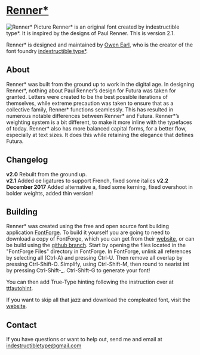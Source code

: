 [Renner*](http://indestructible-type.github.io/Renner.html)
========
![Renner* Picture](https://indestructible-type.github.io/Renner/0.png)
Renner* is an original font created by indestructible type*. It is inspired by 
the designs of Paul Renner. This is version 2.1.

Renner* is designed and maintained by [Owen Earl](https://plus.google.com/103790404905174393616), who is the creator of the font foundry [indestructible type*](http://indestructible-type.github.io).

About
-----
Renner* was built from the ground up to work in the digital age. In designing 
Renner*, nothing about Paul Renner’s design for Futura was taken for granted. 
Letters were created to be the best possible iterations of themselves, while 
extreme precaution was taken to ensure that as a collective family, Renner* 
functions seamlessly. This has resulted in numerous notable differences between 
Renner* and Futura. Renner*’s weighting system is a bit different, to make it 
more inline with the typefaces of today. Renner* also has more balanced capital 
forms, for a better flow, especially at text sizes. It does this while retaining 
the elegance that defines Futura. 

Changelog
---------
<b>v2.0</b>
Rebuilt from the ground up.<br>
<b>v2.1</b>
Added oe ligatures to support French, fixed some italics
<b>v2.2 December 2017</b>
Added alternative a, fixed some kerning, fixed overshoot in bolder weights, added thin version!

Building
--------
Renner* was created using the free and open source font building application [FontForge](https://fontforge.github.io/).
To build it yourself you are going to need to download a copy of FontForge,
which you can get from their [website](https://fontforge.github.io/), or can be build using the [github branch](https://github.com/fontforge/fontforge/blob/master/INSTALL-git.md).
Start by opening the files located in the "FontForge Files" directory in FontForge.
In FontForge, unlink all references by selecting all (Ctrl-A) and pressing Ctrl-U.
Then remove all overlap by pressing Ctrl-Shift-O. Simplify, using Ctrl-Shift-M,
then round to nearist int by pressing Ctrl-Shift-_. Ctrl-Shift-G to generate
your font!

You can then add True-Type hinting following the instruction over at [ttfautohint](https://www.freetype.org/ttfautohint/).

If you want to skip all that jazz and download the compleated font, visit the [website](http://indestructible-type.github.io/Renner.html).

Contact
-------
If you have questions or want to help out, send me and email at indestructibletype@gmail.com
